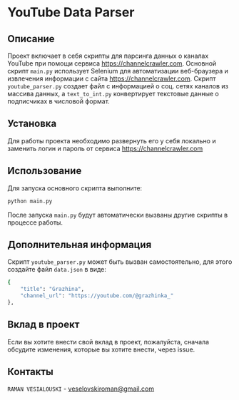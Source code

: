 
# YouTube Data Parser

## Описание
Проект включает в себя скрипты для парсинга данных о каналах YouTube при помощи сервиса https://channelcrawler.com. Основной скрипт `main.py` использует Selenium для автоматизации веб-браузера и извлечения информации с сайта https://channelcrawler.com. Скрипт `youtube_parser.py` создает файл с информацией о соц. сетях каналов из массива данных, а `text_to_int.py` конвертирует текстовые данные о подписчиках в числовой формат.

## Установка
Для работы проекта необходимо развернуть его у себя локально и заменить логин и пароль от сервиса https://channelcrawler.com

## Использование
Для запуска основного скрипта выполните:
```bash
python main.py
```

После запуска `main.py` будут автоматически вызваны другие скрипты в процессе работы.

## Дополнительная информация
Скрипт `youtube_parser.py` может быть вызван самостоятельно, для этого создайте файл `data.json` в виде:
```bash
{
    "title": "Grazhina",
    "channel_url": "https://youtube.com/@grazhinka_"
},
```

## Вклад в проект
Если вы хотите внести свой вклад в проект, пожалуйста, сначала обсудите изменения, которые вы хотите внести, через issue.


## Контакты
`RAMAN VESIALOUSKI` - veselovskiroman@gmail.com

